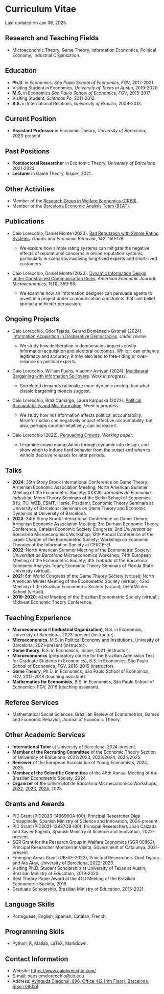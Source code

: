 
# Curriculum Vitae
Last updated on Jan 06, 2025.

## Research and Teaching Fields
* Microeconomic Theory, Game Theory, Information Economics, Political Economy, Industrial Organization.

## Education
* **Ph.D.** in Economics, *São Paulo School of Economics, FGV*, 2017-2021.
* Visiting Student in Economics, *University of Texas at Austin*, 2019-2020.
* **M.S.** in Economics *São Paulo School of Economics, FGV*, 2015-2017.
* Visiting Student, *Sciences Po*, 2011-2012.
* **B.S.** in International Relations, *University of Brasília*, 2008-2013.

## Current Position
* **Assistant Professor** in Economic Theory, *University of Barcelona*, 2023-present.
  
## Past Positions
* **Postdoctoral Researcher** in Economic Theory, *University of Barcelona*, 2021-2023.
* **Lecturer** in Game Theory, *Insper*, 2021.

## Other Activities
* Member of the [Research Group in Welfare Economics (CREB)](https://sites.google.com/view/crebwebpage/homepage/). 
* Member of the [Barcelona Economic Analisis Team (BEAT)](https://www.ub.edu/beat/).

## Publications
* Caio Lorecchio, Daniel Monte (2023). [Bad Reputation with Simple Rating Systems](https://caiolorecchio.github.io/publication/bad-reputation-simple-rating-systems/). *Games and Economic Behavior*, 142, 150-178.
  * We explore how simple rating systems can mitigate the negative effects of reputational concerns in online reputation systems, particularly in scenarios involving long-lived experts and short-lived customers.
  
* Caio Lorecchio, Daniel Monte (2023). [Dynamic Information Design under Constrained Communication Rules](https://caiolorecchio.github.io/publication/dynamic-information-design-constrained-communication-rules/). *American Economic Journal: Microeconomics*, 15(1), 359-98.
  * We examine how an information designer can persuade agents to invest in a project under communication constraints that limit belief spread and hinder persuasion.

## Ongoing Projects
* Caio Lorecchio, Oriol Tejada, Gerard Domènech-Gironell (2024). [Information Acquisition in Deliberative Democracies](https://caiolorecchio.github.io/publication/information-acquisition-deliberative-democracies/). *Under review*.
  * We study how deliberation in democracies impacts costly information acquisition and electoral outcomes. While it can enhance legitimacy and accuracy, it may also lead to free-riding or over-reliance on political experts.
  
* Caio Lorecchio, William Fuchs, Vladimir Asriyan (2024). [Multilateral Bargaining with Information Spillovers](https://caiolorecchio.github.io/publication/multilateral-bargaining-information-spillovers/). *Work in progress*.
  * Correlated demands rationalize more dynamic pricing than what classic bargaining models suggest.
  
* Caio Lorecchio, Braz Camargo, Laura Karpuska (2023). [Political Accountability and Misinformation](https://caiolorecchio.github.io/publication/political-accountability-and-misinformation/). *Work in progress*.
  * We study how misinformation affects political accountability. Misinformation can negatively impact effective accountability, but also, perhaps counter-intuitively, can increase it.
  
* Caio Lorecchio (2022). [Persuading Crowds](https://caiolorecchio.github.io/publication/persuading-crowds/). *Working paper*.
  * I examine crowd manipulation through dynamic info design, and show when to induce herd behavior from the outset and when to withold decisive releases for later periods.

## Talks
* **2024**: 35th Stony Brook International Conference on Game Theory; Armenian Economic Association Meeting; North American Summer Meeting of the Econometric Society; XXXVIII *Jornadas de Economia Industrial*; Micro Theory Seminars of the Berlin School of Economics (HU, TU, WZB, ESMT, Hertie, Posdam); Economic Theory Seminars at University of Barcelona; Seminars on Game Theory and Economic Dynamics at University of Barcelona.
* **2023**: 34th Stony Brook International Conference on Game Theory; Armenian Economic Association Meeting; 3rd Durham Economic Theory Conference; Catalan Economic Society Congress; 2nd *Universitat de Barcelona* Microeconomics Workshop; 12th Annual Conference of the Israeli Chapter of the Econometric Society; Workshop on Economic Theories of the Information Society at CERGE-EI.  
* **2022**: North American Summer Meeting of the Econometric Society; *Universitat de Barcelona* Microeconomics Workshop; 74th European Meeting of the Econometric Society; 4th *Trobada* of the Barcelona Economic Analysis Team; Economic Theory Seminars of Florida State University (virtual). 
* **2021**: 6th World Congress of the Game Theory Society (virtual); North American Winter Meeting of the Econometric Society (virtual), 43rd Meeting of the Brazilian Econometric Society (virtual); Delhi Winter School (virtual).
* **2019-2020**: 42nd Meeting of the Brazilian Econometric Society (virtual); Midwest Economic Theory Conference.

## Teaching Experience
* **Microeconomics II (Industrial Organization)**, B.S. in Economics, University of Barcelona, 2023-present (instructor).
* **Microeconomics**, M.S. in Political Economy and Institutions, Univesity of Barcelona, 2021-present (instructor).
* **Game theory**, B.S. in Economics, Insper, 2021 (instructor). 
* **Microeconomics** (preparatory course for the Brazilian Admission Test for Graduate Students in Economics), B.S. in Economics, São Paulo School of Economics, FGV, 2018-2019 (instructor).
* **Game Theory**, Ph.D. in Economics, São Paulo School of Economics, FGV, 2017-2018 (teaching assistant).
* **Mathematics for Economists**, B.S. in Economics, São Paulo School of Economics, FGV, 2016 (teaching assistant).

## Referee Services
* Mathematical Social Sciences, Brazilian Review of Econometrics, Games and Economic Behavior, Journal of Economic Theory. 

## Other Academic Services
* **International Tutor** at University of Barcelona, 2024-present.
* **Member of the Recruiting Committee** of the Economic Theory Section of University of Barcelona, 2022/2023, 2023/2024, 2024/2025.
* **Reviewer** of the European Association of Young Economists, 2024, 2025.
* **Member of the Scientific Committee** of the 46th Annual Meeting of the Brazilian Econometric Society, 2024.
* **Organizer** of the *Universitat de Barcelona* Microeconomics Workshops, [2022](https://sites.google.com/view/ubmicroworkshop/home), [2023](https://sites.google.com/view/ubmicroworkshop-2/home), [2024](https://sites.google.com/view/ubmicroworkshop-3/home), 2025.


## Grants and Awards
* PID Grant (PID2023-148696OA-I00), Principal Researcher Olga Chiappinelly, Spanish Ministry of Science and Innovation, 2024-present. 
* PID Grant (PID2021-12837OB-I00), Principal Researchers Joan Calzada and Xavier Fageda, Spanish Ministry of Science and Innovation, 2022-present.
* SGR Grant for the Research Group in Welfare Economics (SGR 00862), Principal Researcher Montserrat Vilalta, Government of Catalunya, 2021-present.
* Emerging Areas Grant (UB-AE-2022), Principal Researchers Oriol Tejada and Ata Atay, University of Barcelona, 2022-2023. 
* Visiting Ph.D. Student Scholarship at University of Texas at Austin, Brazilian Ministry of Education, 2019-2020.
* Best Theory Paper Award at the 41st Meeting of the Brazilian Econometric Society, 2019.
* Graduate Scholarship, Brazilian Ministry of Education, 2015-2021. 

## Language Skills
* Portuguese, English, Spanish, Catalan, French. 

## Programming Skils
* Python, R, Matlab, LaTeX, Markdown. 

## Contact Information
* Website: https://www.caiolorecchio.com/
* E-mail: paeslemelorecchio@ub.edu
* Address: [Avinguda Diagonal, 696, Office 412 (4th Floor), Barcelona, Spain 08034](https://maps.app.goo.gl/wtLXhqhswRbKxeL17).